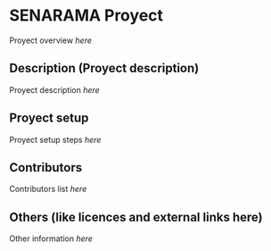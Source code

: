 # SENARAMA Proyect

Proyect overview *here*

## Description (Proyect description)

Proyect description *here*

## Proyect setup

Proyect setup steps *here*

## Contributors

Contributors list *here*

## Others (like licences and external links here)

Other information *here*
